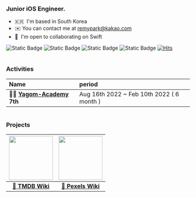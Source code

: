 ### Junior iOS Engineer.
* 🇰🇷  I'm based in South Korea
* ✉️  You can contact me at [remypark@kakao.com](mailto:remypark@kakao.com)
* 🤝  I'm open to collaborating on Swift

![Static Badge](https://img.shields.io/badge/Swift-%23f05139) ![Static Badge](https://img.shields.io/badge/UIKit-%23325aa8) ![Static Badge](https://img.shields.io/badge/RxSwift-%23ff4db3) ![Static Badge](https://img.shields.io/badge/Clean_Architecture-%234dff53) [![Hits](https://hits.seeyoufarm.com/api/count/incr/badge.svg?url=https%3A%2F%2Fgithub.com%2Fyjjem&count_bg=%2379C83D&title_bg=%23555555&icon=&icon_color=%23E7E7E7&title=hits&edge_flat=false)](https://hits.seeyoufarm.com)

#
### Activities
|Name|period |
|:---|:---|
|**🐻‍❄️ [Yagom-Academy](https://github.com/yagom-academy) 7th**| Aug 16th 2022 ~ Feb 10th 2022 ( 6 month )

#
### Projects

|<img src="https://user-images.githubusercontent.com/88357373/236659649-c7d0a639-b792-4d78-99c0-9fdce3fbdbf2.png" width="120"/>| <img src="https://github.com/yjjem/yjjem/assets/88357373/c396524a-9c79-49fe-8097-161bad58c0d0" width="120"/>|
|:-:|:-:|
|[**🔗 TMDB Wiki**](https://github.com/yjjem/TMDB-Wiki/tree/feature/home/home-scene)|[**🔗 Pexels Wiki**](https://github.com/yjjem/PexelsWiki)|

